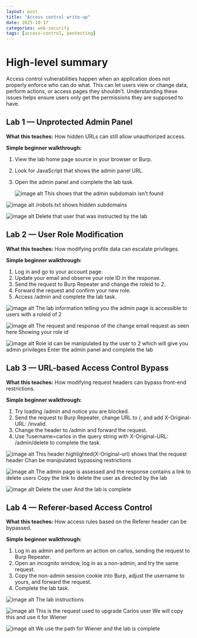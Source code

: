 ```yaml
---
layout: post
title: "Access control write-up"
date: 2025-10-17
categories: web-security
tags: [access-control, pentesting]
---
```

# High-level summary

Access control vulnerabilities happen when an application does not properly enforce who can do what. This can let users view or change data, perform actions, or access pages they shouldn't. Understanding these issues helps ensure users only get the permissions they are supposed to have.

## Lab 1 — Unprotected Admin Panel

**What this teaches:** How hidden URLs can still allow unauthorized access.

**Simple beginner walkthrough:**

1. View the lab home page source in your browser or Burp.
2. Look for JavaScript that shows the admin panel URL.
3. Open the admin panel and complete the lab task.

   ![image alt](https://github.com/Lispectree/jekyll-blog/blob/fda59878f5766993cb72c688599bf26d292555a8/images/access%20control%20lab1%20photo%201.jpg)
This shows that the admin subdomain isn’t found

![image alt](https://github.com/Lispectree/web-sec/blob/120bbc6a0faf6eb4d872b44978d8007ddf56a8c0/labs/sql-injection/access%20control%20lab1%20photo%202.jpg)
/robots.txt shows hidden subdomains

![image alt](https://github.com/Lispectree/web-sec/blob/5226e16c869b8109f5f226568b53f2eb2428aab6/labs/sql-injection/access%20control%20lab1%20photo%203.jpg)
Delete that user that was instructed by the lab

## Lab 2 — User Role Modification

**What this teaches:** How modifying profile data can escalate privileges.

**Simple beginner walkthrough:**

1. Log in and go to your account page.
2. Update your email and observe your role ID in the response.
3. Send the request to Burp Repeater and change the roleid to 2.
4. Forward the request and confirm your new role.
5. Access /admin and complete the lab task.
   
 ![image alt](https://github.com/Lispectree/web-sec/blob/8aaa048b53f1f17d4c90ada1e3d3e972bec0ee7e/labs/sql-injection/access%20control%20lab2%20photo%201.jpg)
The lab information telling you the admin page is accessible to users with a roleid of 2

![image alt](https://github.com/Lispectree/web-sec/blob/2383ab4def01407b5c101aea3d76ff93469438cd/labs/sql-injection/access%20control%20lab2%20photo%202.jpg)
The request and response of the change email request as seen here
Showing your role id

![image alt](https://github.com/Lispectree/web-sec/blob/2383ab4def01407b5c101aea3d76ff93469438cd/labs/sql-injection/access%20control%20lab2%20photo%203.jpg)
Role id can be manipulated by the user to 2 which will give you admin privileges
Enter the admin panel and complete the lab

## Lab 3 — URL-based Access Control Bypass

**What this teaches:** How modifying request headers can bypass front-end restrictions.

**Simple beginner walkthrough:**

1. Try loading /admin and notice you are blocked.
2. Send the request to Burp Repeater, change URL to /, and add X-Original-URL: /invalid.
3. Change the header to /admin and forward the request.
4. Use ?username=carlos in the query string with X-Original-URL: /admin/delete to complete the task.

![image alt](https://github.com/Lispectree/web-sec/blob/3994a1361ce0cfdcd8db6998ae1762aeb9dc9586/labs/sql-injection/access%20control%20lab3%20photo%201.jpg)
This header highlighted(X-Original-url) shows that the request header Chan be manipulated bypassing restrictions

![image alt](https://github.com/Lispectree/web-sec/blob/4f9582632080c119723e56c8fddb34f7feaaf9dd/labs/sql-injection/access%20control%20lab3%20photo%202.jpg)
The admin page is assessed and the response contains a link to delete users
Copy the link to delete the user as directed by the lab

![image alt](https://github.com/Lispectree/web-sec/blob/95ee06fdcb77b2869423bc6ee8fb419bb905fd3a/labs/sql-injection/access%20control%20lab3%20photo%2013.jpg)
Delete the user 
And the lab is complete


## Lab 4 — Referer-based Access Control

**What this teaches:** How access rules based on the Referer header can be bypassed.

**Simple beginner walkthrough:**

1. Log in as admin and perform an action on carlos, sending the request to Burp Repeater.
2. Open an incognito window, log in as a non-admin, and try the same request.
3. Copy the non-admin session cookie into Burp, adjust the username to yours, and forward the request.
4. Complete the lab task.

![image alt](https://github.com/Lispectree/web-sec/blob/f30595c7647f57683c55bd8e5870f46f37c9ebf0/labs/sql-injection/access%20control%20lab4%20photo%201.jpg)
The lab instructions

![image alt](https://github.com/Lispectree/web-sec/blob/23f070ecaf7b886074ade1b0df9d7055215ebca1/labs/sql-injection/access%20control%20lab4%20photo%202.jpg)
This is the request used to upgrade Carlos user
We will copy this and use it for Wiener

![image alt](https://github.com/Lispectree/web-sec/blob/abe6b6bedb6120c057803c9c1d41c9318a52ee27/labs/sql-injection/access%20control%20lab4%20photo%203.jpg)
We use the path for Wiener and the lab is complete




